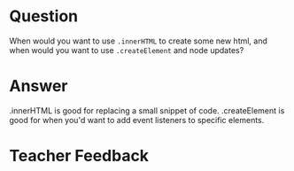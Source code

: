 # Question
When would you want to use `.innerHTML` to create some new html, and when would you want to use `.createElement` and node updates?

# Answer
.innerHTML is good for replacing a small snippet of code.
.createElement is good for when you'd want to add event listeners to specific elements.

# Teacher Feedback
